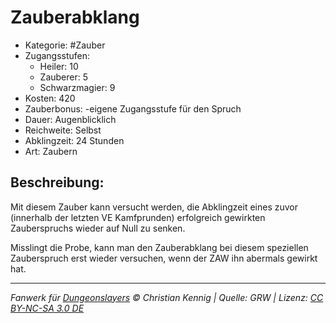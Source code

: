 # Zauberabklang

- Kategorie: #Zauber
- Zugangsstufen:
  - Heiler: 10
  - Zauberer: 5
  - Schwarzmagier: 9
- Kosten: 420
- Zauberbonus: -eigene Zugangsstufe für den Spruch
- Dauer: Augenblicklich
- Reichweite: Selbst
- Abklingzeit: 24 Stunden
- Art: Zaubern

## Beschreibung:

Mit diesem Zauber kann versucht werden, die Abklingzeit eines zuvor (innerhalb der letzten VE Kamfprunden) erfolgreich gewirkten Zauberspruchs wieder auf Null zu senken.

Misslingt die Probe, kann man den Zauberabklang bei diesem speziellen Zauberspruch erst wieder versuchen, wenn der ZAW ihn abermals gewirkt hat.

---

_Fanwerk für [Dungeonslayers](https://www.dungeonslayers.net/) © Christian Kennig | Quelle: GRW | Lizenz: [CC BY-NC-SA 3.0 DE](https://creativecommons.org/licenses/by-nc-sa/3.0/de/)_
